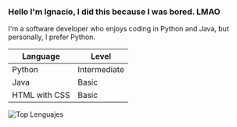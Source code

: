 ### Hello I'm Ignacio, I did this because I was bored. LMAO


I'm a software developer who enjoys coding in Python and Java, but personally, I prefer Python.

| Language        | Level         |
|-----------------|---------------|
| Python          | Intermediate  |
| Java            | Basic      |       
| HTML with CSS   | Basic      |


<!--
**Nach0t/Nach0t** is a ✨ _special_ ✨ repository because its `README.md` (this file) appears on your GitHub profile.

Here are some ideas to get you started:

- 🔭 I’m currently working on ...
- 🌱 I’m currently learning ...
- 👯 I’m looking to collaborate on ...
- 🤔 I’m looking for help with ...
- 💬 Ask me about ...

| Idioma   | Nivel | Dominio |
|----------|-------|---------|
| Español  | C2    | Avanzado|
| Inglés   | B1    | Intermedio|
| Francés  | A1    | Básico  |

- 📫 How to reach me: ...
- 😄 Pronouns: ...
- ⚡ Fun fact: ...
-->

<div style="display: flex;">
    <div style="margin-right: 10px;">
        <img src="https://github-readme-stats.vercel.app/api/top-langs/?username=Nach0t&layout=compact" alt="Top Lenguajes">
    </div>
    <div style="margin-left: 10px;">
        &nbsp;&nbsp;&nbsp;&nbsp;&nbsp;&nbsp;&nbsp;&nbsp;&nbsp;&nbsp;&nbsp;&nbsp;
    </div>
</div>
